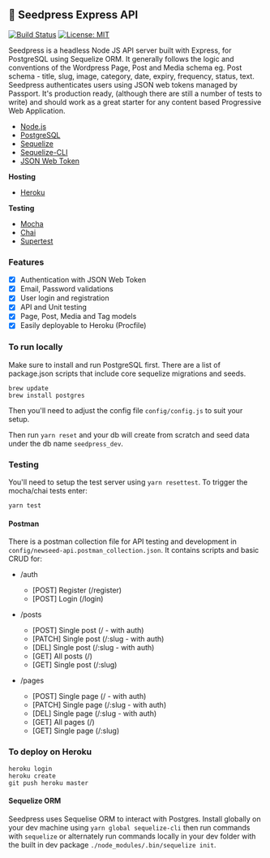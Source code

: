## 🌱 Seedpress Express API

[![Build Status](https://travis-ci.com/ezy/seedpress-cms.svg?branch=master)](https://travis-ci.com/ezy/seedpress-cms)
[![License: MIT](https://img.shields.io/badge/License-MIT-blue.svg)](https://opensource.org/licenses/MIT)

Seedpress is a headless Node JS API server built with Express, for PostgreSQL using Sequelize ORM. It generally follows the logic and conventions of the Wordpress Page, Post and Media schema eg. Post schema - title, slug, image, category, date, expiry, frequency, status, text. Seedpress authenticates users using JSON web tokens managed by Passport. It's production ready, (although there are still a number of tests to write) and should work as a great starter for any content based Progressive Web Application.

* [Node.js](https://nodejs.org/en/)
* [PostgreSQL](https://www.postgresql.org/)
* [Sequelize](http://docs.sequelizejs.com/en/v3/)
* [Sequelize-CLI](https://github.com/sequelize/cli)
* [JSON Web Token](https://jwt.io/)

**Hosting**

* [Heroku](https://www.heroku.com/)

**Testing**

* [Mocha](https://mochajs.org/)
* [Chai](http://chaijs.com/)
* [Supertest](https://github.com/visionmedia/supertest)


### Features

* [X] Authentication with JSON Web Token
* [X] Email, Password validations
* [X] User login and registration
* [X] API and Unit testing
* [X] Page, Post, Media and Tag models
* [X] Easily deployable to Heroku (Procfile)

### To run locally

Make sure to install and run PostgreSQL first. There are a list of package.json
scripts that include core sequelize migrations and seeds.

```
brew update
brew install postgres
```
Then you'll need to adjust the config file `config/config.js` to suit your setup.

Then run `yarn reset` and your db will create from scratch and seed data under
the db name `seedpress_dev`.

### Testing

You'll need to setup the test server using `yarn resettest`. To trigger the mocha/chai tests enter:
```
yarn test
```

#### Postman

There is a postman collection file for API testing and development in
`config/newseed-api.postman_collection.json`. It contains scripts and
basic CRUD for:

* /auth
  * [POST] Register (/register)
  * [POST] Login (/login)

* /posts
  * [POST] Single post (/ - with auth)
  * [PATCH] Single post (/:slug - with auth)
  * [DEL] Single post (/:slug - with auth)
  * [GET] All posts (/)
  * [GET] Single post (/:slug)

* /pages
  * [POST] Single page (/ - with auth)
  * [PATCH] Single page (/:slug - with auth)
  * [DEL] Single page (/:slug - with auth)
  * [GET] All pages (/)
  * [GET] Single page (/:slug)

### To deploy on Heroku
```
heroku login
heroku create
git push heroku master
```

#### Sequelize ORM

Seedpress uses Sequelise ORM to interact with Postgres. Install globally
on your dev machine using `yarn global sequelize-cli` then run commands with
`sequelize` or alternately run commands locally in your dev folder with the
built in dev package `./node_modules/.bin/sequelize init`.
